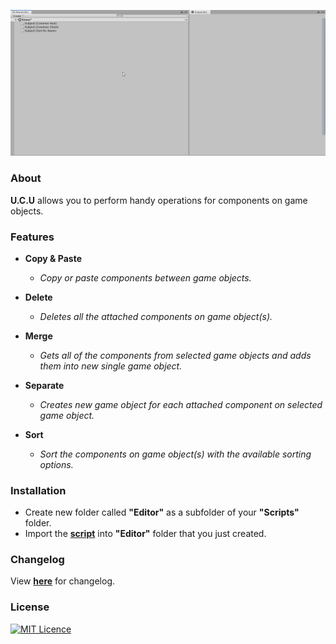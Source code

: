 <p align="center">
  <a href="#"><img src="https://github.com/iozsaygi/unity-component-copier/blob/master/media/showcase.gif"/></a>
</p>

### About
**U.C.U** allows you to perform handy operations for components on game objects.

### Features
* **Copy & Paste**
    * _Copy or paste components between game objects._
* **Delete** 
    * _Deletes all the attached components on game object(s)._
* **Merge**
    * _Gets all of the components from selected game objects and adds them into new single game object._
* **Separate**
    * _Creates new game object for each attached component on selected game object._
    
* **Sort**
    * _Sort the components on game object(s) with the available sorting options._

### Installation
* Create new folder called **"Editor"** as a subfolder of your **"Scripts"** folder.
* Import the **[script](https://github.com/iozsaygi/unity-component-utilities/tree/master/unity-component-utilities/Assets/Scripts/Editor/UCU)** into **"Editor"** folder that you just created.

### Changelog
View **[here](https://github.com/iozsaygi/unity-component-copier/blob/master/CHANGELOG.md)** for changelog.

### License
[![MIT Licence](https://badges.frapsoft.com/os/mit/mit.png?v=103)](https://opensource.org/licenses/mit-license.php)
